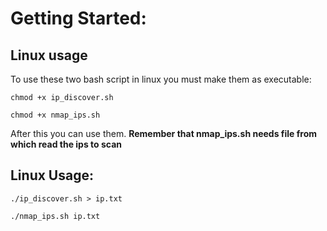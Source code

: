 # Getting Started:
## Linux usage
To use these two bash script in linux you must make them as executable:
```
chmod +x ip_discover.sh
```
```
chmod +x nmap_ips.sh
```

After this you can use them.
**Remember that nmap_ips.sh needs file from which read the ips to scan**

## Linux Usage:
```
./ip_discover.sh > ip.txt
``` 
```
./nmap_ips.sh ip.txt
```
